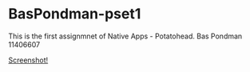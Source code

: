 # BasPondman-pset1
This is the first assignmnet of Native Apps - Potatohead.
Bas Pondman
11406607

[Screenshot!](doc/Screenshot_1478529324.png)
